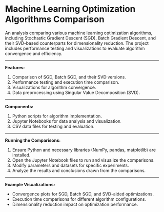 # Machine Learning Optimization Algorithms Comparison

An analysis comparing various machine learning optimization algorithms, including Stochastic Gradient Descent (SGD), Batch Gradient Descent, and their SVD-based counterparts for dimensionality reduction. The project includes performance testing and visualizations to evaluate algorithm convergence and efficiency.

---

**Features:**
1. Comparison of SGD, Batch SGD, and their SVD versions.
2. Performance testing and execution time comparison.
3. Visualizations for algorithm convergence.
4. Data preprocessing using Singular Value Decomposition (SVD).

---

**Components:**
1. Python scripts for algorithm implementation.
2. Jupyter Notebooks for data analysis and visualization.
3. CSV data files for testing and evaluation.

---

**Running the Comparisons:**
1. Ensure Python and necessary libraries (NumPy, pandas, matplotlib) are installed.
2. Open the Jupyter Notebook files to run and visualize the comparisons.
3. Modify parameters and datasets for specific experiments.
4. Analyze the results and conclusions drawn from the comparisons.

---

**Example Visualizations:**

- Convergence plots for SGD, Batch SGD, and SVD-aided optimizations.
- Execution time comparisons for different algorithm configurations.
- Dimensionality reduction impact on optimization performance.
